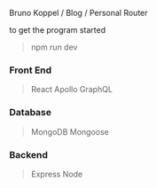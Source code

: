 Bruno Koppel / Blog / Personal Router

to get the program started
> npm run dev


### Front End
> React
> Apollo
> GraphQL

### Database
> MongoDB
> Mongoose

### Backend
> Express
> Node